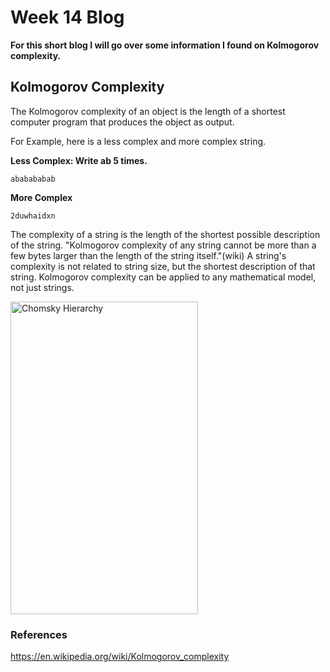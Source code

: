 # Week 14 Blog
**For this short blog I will go over some information I found on Kolmogorov complexity.**
## Kolmogorov Complexity
The Kolmogorov complexity of an object is the length of a shortest computer program that produces the object as output.

For Example, here is a less complex and more complex string.

**Less Complex: Write ab 5 times.**
```
ababababab
```

**More Complex**
```
2duwhaidxn
```
The complexity of a string is the length of the shortest possible description of the string. "Kolmogorov complexity of any string cannot be more than a few bytes larger than the length of the string itself."(wiki) A string's complexity is not related to string size, but the shortest description of that string. Kolmogorov complexity can be applied to any mathematical model, not just strings.

<img src="https://imgs.xkcd.com/comics/kolmogorov_directions.png" alt="Chomsky Hierarchy" class = "alignleft" height = "500" width="300"/>

### References
https://en.wikipedia.org/wiki/Kolmogorov_complexity